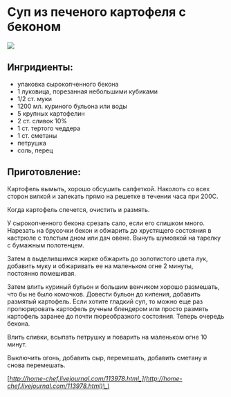 # Суп из печеного картофеля с беконом

![](https://s-media-cache-ak0.pinimg.com/564x/41/77/76/417776a3b58de8f597b8ea9ac1c1b7fb.jpg)

## Ингридиенты:

* упаковка сырокопченного бекона 
* 1 луковица, порезанная небольшими кубиками
* 1/2 ст. муки
* 1200 мл. куриного бульона или воды
* 5 крупных картофелин
* 2 ст. сливок 10%
* 1 ст. тертого чеддера
* 1 ст. сметаны
* петрушка
* соль, перец

## Приготовление:

Картофель вымыть, хорошо обсушить салфеткой. Наколоть со всех сторон вилкой и запекать прямо на решетке в течении часа при 200С.

Когда картофель спечется, очистить и размять.

У сырокопченного бекона срезать сало, если его слишком много. Нарезать на брусочки бекон и обжарить до хрустящего состояния в кастрюле с толстым дном или дач овене. Вынуть шумовкой на тарелку с бумажным полотенцем.

Затем в выделившимся жирке обжарить до золотистого цвета лук, добавить муку и обжаривать ее на маленьком огне 2 минуты, постоянно помешивая.

Затем влить куриный бульон и большим венчиком хорошо размешать, что бы не было комочков. Довести бульон до кипения, добавить размятый картофель. Если хотите гладкий суп, то можно еще раз пропюрировать картофель ручным блендером или просто размять картофель заранее до почти пюреобразного состояния. Теперь очередь бекона.

Влить сливки, всыпать петрушку и поварить на маленьком огне 10 минут.

Выключить огонь, добавить сыр, перемешать, добавить сметану и снова перемешать.

[_http://home-chef.livejournal.com/113978.html_](http://home-chef.livejournal.com/113978.html)\_\_

